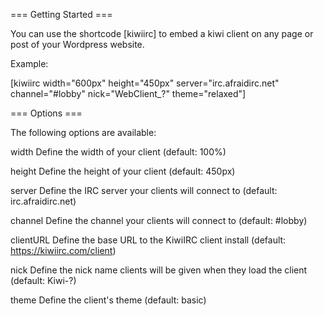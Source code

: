 === Getting Started ===

You can use the shortcode [kiwiirc] to embed a kiwi client on any page or post of your Wordpress website.

Example:

[kiwiirc width="600px" height="450px" server="irc.afraidirc.net" channel="#lobby" nick="WebClient_?" theme="relaxed"]

=== Options ===

The following options are available:

width			Define the width of your client (default: 100%)

height			Define the height of your client (default: 450px)

server			Define the IRC server your clients will connect to (default: irc.afraidirc.net)

channel			Define the channel your clients will connect to (default: #lobby)

clientURL		Define the base URL to the KiwiIRC client install (default: https://kiwiirc.com/client)

nick			Define the nick name clients will be given when they load the client (default: Kiwi-?)

theme			Define the client's theme (default: basic)


